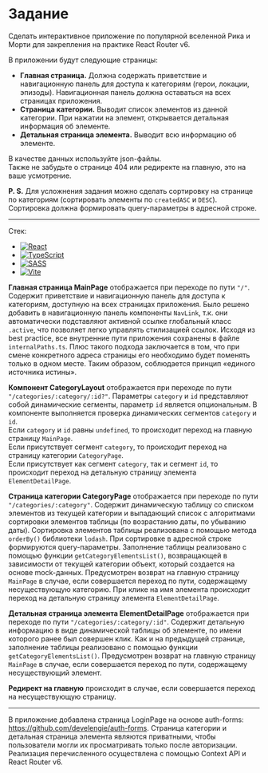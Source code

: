 # Задание
Сделать интерактивное приложение по популярной вселенной Рика и Морти для закрепления на практике React Router v6.<br>

В приложении будут следующие страницы:
 - **Главная страница.** Должна содержать приветствие и навигационную панель для доступа к категориям (герои, локации, эпизоды). Навигационная панель должна оставаться на всех страницах приложения.
 - **Страница категории.** Выводит список элементов из данной категории. При нажатии на элемент, открывается детальная информация об элементе.
 - **Детальная страница элемента.** Выводит всю информацию об элементе.

В качестве данных используйте json-файлы.<br>
Также не забудьте о странице 404 или редиректе на главную, это на ваше усмотрение.<br>

**P. S.** Для усложнения задания можно сделать сортировку на странице по категориям (сортировать элементы по `createdASC` и `DESC`). Сортировка должна формировать query-параметры в адресной строке.

<hr>

Стек:

 - <a href="https://react.dev/">![React](https://img.shields.io/badge/react-%2320232a.svg?style=for-the-badge&logo=react&logoColor=%2361DAFB)</a>
 - <a href="https://www.typescriptlang.org/">![TypeScript](https://img.shields.io/badge/typescript-%23007ACC.svg?style=for-the-badge&logo=typescript&logoColor=white)</a>
 - <a href="https://sass-lang.com/">![SASS](https://img.shields.io/badge/SASS-hotpink.svg?style=for-the-badge&logo=SASS&logoColor=white)</a>
 - <a href="https://vite.dev/">![Vite](https://img.shields.io/badge/vite-%23646CFF.svg?style=for-the-badge&logo=vite&logoColor=white)</a>

**Главная страница MainPage** отображается при переходе по пути `"/"`. Содержит приветствие и навигационную панель для доступа к категориям, доступную на всех страницах приложения. Было решено добавить в навигационную панель компоненты `NavLink`, т.к. они автоматически подставляют активной ссылке глобальный класс `.active`, что позволяет легко управлять стилизацией ссылок. Исходя из best practice, все внутренние пути приложения сохранены в файле `internalPaths.ts`. Плюс такого подхода заключается в том, что при смене конкретного адреса страницы его необходимо будет поменять только в одном месте. Таким образом, соблюдается принцип «единого источника истины».<br>

**Компонент CategoryLayout** отображается при переходе по пути `"/categories/:category/:id?"`. Параметры `category` и `id` представляют собой динамические сегменты, параметр `id` является опциональным. В компоненте выполняется проверка динамических сегментов `category` и `id`.<br>
Если `category` и `id` равны `undefined`, то происходит переход на главную страницу `MainPage`.<br>
Если присутствует сегмент `category`, то происходит переход на страницу категории `CategoryPage`.<br>
Если присутствует как сегмент `category`, так и сегмент `id`, то происходит переход на детальную страницу элемента `ElementDetailPage`.<br>

**Страница категории CategoryPage** отображается при переходе по пути `"/categories/:category"`. Содержит динамическую таблицу со списком элементов из текущей категории и выпадающий список с алгоритмами сортировки элементов таблицы (по возрастанию даты, по убыванию даты). Сортировка элементов таблицы реализована с помощью метода `orderBy()` библиотеки `lodash`. При сортировке в адресной строке формируются query-параметры. Заполнение таблицы реализовано с помощью функции `getCategoryElementsList()`, возвращающей в зависимости от текущей категории объект, который создается на основе mock-данных. Предусмотрен возврат на главную страницу `MainPage` в случае, если совершается переход по пути, содержащему несуществующую категорию. При клике на имя элемента происходит переход на детальную страницу элемента `ElementDetailPage`.<br>

**Детальная страница элемента ElementDetailPage** отображается при переходе по пути `"/categories/:category/:id"`. Содержит детальную информацию в виде динамической таблицы об элементе, по имени которого ранее был совершен клик. Как и на предыдущей странице, заполнение таблицы реализовано с помощью функции `getCategoryElementsList()`. Предусмотрен возврат на главную страницу `MainPage` в случае, если совершается переход по пути, содержащему несуществующий элемент.<br>

**Редирект на главную** происходит в случае, если совершается переход на несуществующую страницу.

<hr>

В приложение добавлена страница LoginPage на основе auth-forms: https://github.com/develengie/auth-forms. Страница категории и детальная страница элемента являются приватными, чтобы пользователи могли их просматривать только после авторизации. Реализация перечисленного осуществлена с помощью Context API и React Router v6.
